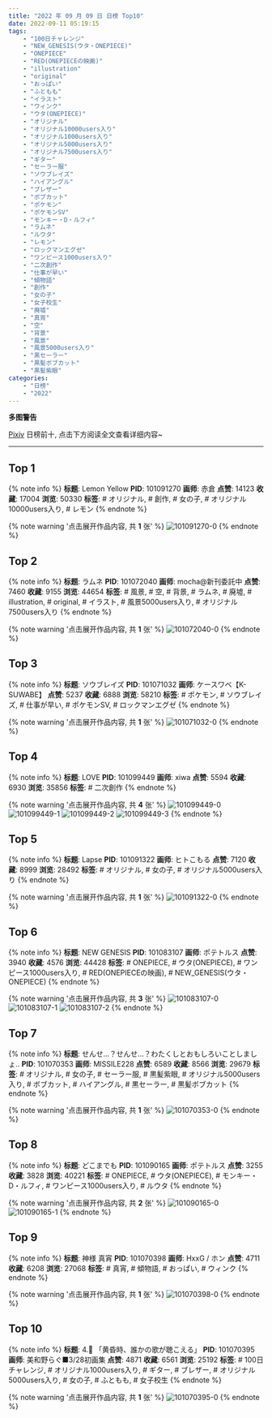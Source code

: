 ```yaml
---
title: "2022 年 09 月 09 日 日榜 Top10"
date: 2022-09-11 05:19:15
tags:
    - "100日チャレンジ"
    - "NEW_GENESIS(ウタ・ONEPIECE)"
    - "ONEPIECE"
    - "RED(ONEPIECEの映画)"
    - "illustration"
    - "original"
    - "おっぱい"
    - "ふともも"
    - "イラスト"
    - "ウィンク"
    - "ウタ(ONEPIECE)"
    - "オリジナル"
    - "オリジナル10000users入り"
    - "オリジナル1000users入り"
    - "オリジナル5000users入り"
    - "オリジナル7500users入り"
    - "ギター"
    - "セーラー服"
    - "ソウブレイズ"
    - "ハイアングル"
    - "ブレザー"
    - "ボブカット"
    - "ポケモン"
    - "ポケモンSV"
    - "モンキー・D・ルフィ"
    - "ラムネ"
    - "ルウタ"
    - "レモン"
    - "ロックマンエグゼ"
    - "ワンピース1000users入り"
    - "二次創作"
    - "仕事が早い"
    - "傾物語"
    - "創作"
    - "女の子"
    - "女子校生"
    - "廃墟"
    - "真宵"
    - "空"
    - "背景"
    - "風景"
    - "風景5000users入り"
    - "黒セーラー"
    - "黒髪ボブカット"
    - "黒髪紫眼"
categories:
    - "日榜"
    - "2022"
---
```


<i class="fa fa-triangle-exclamation"></i>**多图警告**<i class="fa fa-triangle-exclamation"></i>

[Pixiv](https://www.pixiv.net/) 日榜前十, 点击下方阅读全文查看详细内容~

<!-- more -->

---

## Top 1

{% note info %}
**标题**: Lemon Yellow
**PID**: 101091270 **画师**: 赤倉
**点赞**: 14123 **收藏**: 17004 **浏览**: 50330
**标签**: # オリジナル, # 創作, # 女の子, # オリジナル10000users入り, # レモン
{% endnote %}

{% note warning '点击展开作品内容, 共 **1** 张' %}
![101091270-0](https://i.pixiv.re/img-original/img/2022/09/09/00/05/41/101091270_p0.png)
{% endnote %}

## Top 2

{% note info %}
**标题**: ラムネ
**PID**: 101072040 **画师**: mocha@新刊委託中
**点赞**: 7460 **收藏**: 9155 **浏览**: 44654
**标签**: # 風景, # 空, # 背景, # ラムネ, # 廃墟, # illustration, # original, # イラスト, # 風景5000users入り, # オリジナル7500users入り
{% endnote %}

{% note warning '点击展开作品内容, 共 **1** 张' %}
![101072040-0](https://i.pixiv.re/img-original/img/2022/09/08/01/05/49/101072040_p0.png)
{% endnote %}

## Top 3

{% note info %}
**标题**: ソウブレイズ
**PID**: 101071032 **画师**: ケースワベ【K-SUWABE】
**点赞**: 5237 **收藏**: 6888 **浏览**: 58210
**标签**: # ポケモン, # ソウブレイズ, # 仕事が早い, # ポケモンSV, # ロックマンエグゼ
{% endnote %}

{% note warning '点击展开作品内容, 共 **1** 张' %}
![101071032-0](https://i.pixiv.re/img-original/img/2022/09/08/00/18/37/101071032_p0.jpg)
{% endnote %}

## Top 4

{% note info %}
**标题**: LOVE
**PID**: 101099449 **画师**: xiwa
**点赞**: 5594 **收藏**: 6930 **浏览**: 35856
**标签**: # 二次創作
{% endnote %}

{% note warning '点击展开作品内容, 共 **4** 张' %}
![101099449-0](https://i.pixiv.re/img-original/img/2022/09/09/12/00/04/101099449_p0.jpg)
![101099449-1](https://i.pixiv.re/img-original/img/2022/09/09/12/00/04/101099449_p1.jpg)
![101099449-2](https://i.pixiv.re/img-original/img/2022/09/09/12/00/04/101099449_p2.jpg)
![101099449-3](https://i.pixiv.re/img-original/img/2022/09/09/12/00/04/101099449_p3.jpg)
{% endnote %}

## Top 5

{% note info %}
**标题**: Lapse
**PID**: 101091322 **画师**: ヒトこもる
**点赞**: 7120 **收藏**: 8999 **浏览**: 28492
**标签**: # オリジナル, # 女の子, # オリジナル5000users入り
{% endnote %}

{% note warning '点击展开作品内容, 共 **1** 张' %}
![101091322-0](https://i.pixiv.re/img-original/img/2022/09/09/00/00/07/101091322_p0.png)
{% endnote %}

## Top 6

{% note info %}
**标题**: NEW GENESIS
**PID**: 101083107 **画师**: ポテトルス
**点赞**: 3940 **收藏**: 4576 **浏览**: 44428
**标签**: # ONEPIECE, # ウタ(ONEPIECE), # ワンピース1000users入り, # RED(ONEPIECEの映画), # NEW_GENESIS(ウタ・ONEPIECE)
{% endnote %}

{% note warning '点击展开作品内容, 共 **3** 张' %}
![101083107-0](https://i.pixiv.re/img-original/img/2022/09/08/18/16/57/101083107_p0.jpg)
![101083107-1](https://i.pixiv.re/img-original/img/2022/09/08/18/16/57/101083107_p1.jpg)
![101083107-2](https://i.pixiv.re/img-original/img/2022/09/08/18/16/57/101083107_p2.jpg)
{% endnote %}

## Top 7

{% note info %}
**标题**: せんせ...？せんせ...？わたくしとおもしろいことしましょ..
**PID**: 101070353 **画师**: MISSILE228
**点赞**: 6589 **收藏**: 8566 **浏览**: 29679
**标签**: # オリジナル, # 女の子, # セーラー服, # 黒髪紫眼, # オリジナル5000users入り, # ボブカット, # ハイアングル, # 黒セーラー, # 黒髪ボブカット
{% endnote %}

{% note warning '点击展开作品内容, 共 **1** 张' %}
![101070353-0](https://i.pixiv.re/img-original/img/2022/09/08/00/00/10/101070353_p0.jpg)
{% endnote %}

## Top 8

{% note info %}
**标题**: どこまでも
**PID**: 101090165 **画师**: ポテトルス
**点赞**: 3255 **收藏**: 3828 **浏览**: 40221
**标签**: # ONEPIECE, # ウタ(ONEPIECE), # モンキー・D・ルフィ, # ワンピース1000users入り, # ルウタ
{% endnote %}

{% note warning '点击展开作品内容, 共 **2** 张' %}
![101090165-0](https://i.pixiv.re/img-original/img/2022/09/08/23/17/12/101090165_p0.jpg)
![101090165-1](https://i.pixiv.re/img-original/img/2022/09/08/23/17/12/101090165_p1.jpg)
{% endnote %}

## Top 9

{% note info %}
**标题**: 神様 真宵
**PID**: 101070398 **画师**: HxxG / ホン
**点赞**: 4711 **收藏**: 6208 **浏览**: 27068
**标签**: # 真宵, # 傾物語, # おっぱい, # ウィンク
{% endnote %}

{% note warning '点击展开作品内容, 共 **1** 张' %}
![101070398-0](https://i.pixiv.re/img-original/img/2022/09/08/00/00/16/101070398_p0.png)
{% endnote %}

## Top 10

{% note info %}
**标题**: 4.🎸 「黄昏時、誰かの歌が聴こえる」
**PID**: 101070395 **画师**: 美和野らぐ■3/28初画集
**点赞**: 4871 **收藏**: 6561 **浏览**: 25192
**标签**: # 100日チャレンジ, # オリジナル1000users入り, # ギター, # ブレザー, # オリジナル5000users入り, # 女の子, # ふともも, # 女子校生
{% endnote %}

{% note warning '点击展开作品内容, 共 **1** 张' %}
![101070395-0](https://i.pixiv.re/img-original/img/2022/09/08/00/05/35/101070395_p0.png)
{% endnote %}
